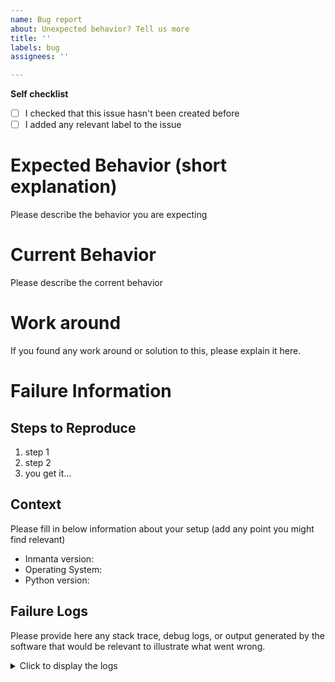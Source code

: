 ```yaml
---
name: Bug report
about: Unexpected behavior? Tell us more
title: ''
labels: bug
assignees: ''

---
```


**Self checklist**

 - [ ] I checked that this issue hasn't been created before
 - [ ] I added any relevant label to the issue

# Expected Behavior (short explanation)

Please describe the behavior you are expecting

# Current Behavior

Please describe the corrent behavior

# Work around

If you found any work around or solution to this, please explain it here.

# Failure Information
## Steps to Reproduce

1. step 1
2. step 2
3. you get it...

## Context

Please fill in below information about your setup (add any point you might find relevant)

* Inmanta version:
* Operating System:
* Python version:

## Failure Logs

Please provide here any stack trace, debug logs, or output generated by the software that would be relevant to illustrate what went wrong.

<details>
<summary>Click to display the logs</summary>

```
Enter the logs here
```

</details>
